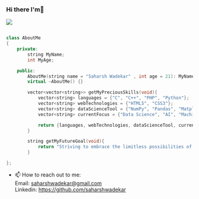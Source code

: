 ### Hi there I'm👋

<img aligh="center" src="https://github.com/saharshwadekar/saharshwadekar/blob/6606cf07cc4583447bfc505612c47100e9542865/contents/Saharsh%20Wadekar.gif"/>




```cpp

class AboutMe
{
    private:
        string MyName;
        int MyAge;

    public:
        AboutMe(string name = "Saharsh Wadekar" , int age = 21): MyName(name),MyAge(age) {}
        virtual ~AboutMe() {}

        vector<vector<string>> getMyPreciousSkills(void){
            vector<string> languages = {"C", "C++", "PHP", "Python"};
            vector<string> webTechnologies = {"HTML5", "CSS3"};
            vector<string> dataScienceTool = {"NumPy", "Pandas", "Matplotlib"};
            vector<string> currentFocus = {"Data Science", "AI", "Machine Learning"};

            return {languages, webTechnologies, dataScienceTool, currentFocus};
        }

        string getMyFutureGoal(void){
            return "Striving to embrace the limitless possibilities of technology, I aim to be at the forefront of innovation, shaping a future where the only constant is boundless progress.";
        }

};
```

- 📫 How to reach out to me:<br>
  <t>Email: saharshwadekar@gmail.com<br>
  <t>Linkedin: https://github.com/saharshwadekar <br>
  

